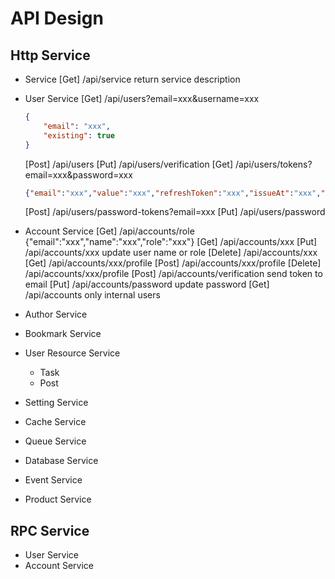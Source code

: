 # API Design

## Http Service

- Service
    [Get] /api/service    return service description
- User Service
    [Get] /api/users?email=xxx&username=xxx

    ```json
    {
        "email": "xxx",
        "existing": true
    }
    ```

    [Post] /api/users
    [Put] /api/users/verification
    [Get] /api/users/tokens?email=xxx&password=xxx

    ```json
    {"email":"xxx","value":"xxx","refreshToken":"xxx","issueAt":"xxx","expireInHours":"xxx"}
    ```

    [Post] /api/users/password-tokens?email=xxx
    [Put] /api/users/password

- Account Service
    [Get] /api/accounts/role
    {"email":"xxx","name":"xxx","role":"xxx"}
    [Get] /api/accounts/xxx
    [Put] /api/accounts/xxx update user name or role
    [Delete] /api/accounts/xxx
    [Get] /api/accounts/xxx/profile
    [Post] /api/accounts/xxx/profile
    [Delete] /api/accounts/xxx/profile
    [Post] /api/accounts/verification   send token to email
    [Put] /api/accounts/password update password
    [Get] /api/accounts only internal users
- Author Service
- Bookmark Service
- User Resource Service
  - Task
  - Post
- Setting Service
- Cache Service
- Queue Service
- Database Service
- Event Service
- Product Service

## RPC Service

- User Service
- Account Service
